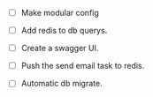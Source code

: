 -[ ] Make modular config
-[ ] Add redis to db querys.
-[ ] Create a swagger UI.
-[ ] Push the send email task to redis.
-[ ] Automatic db migrate. 


